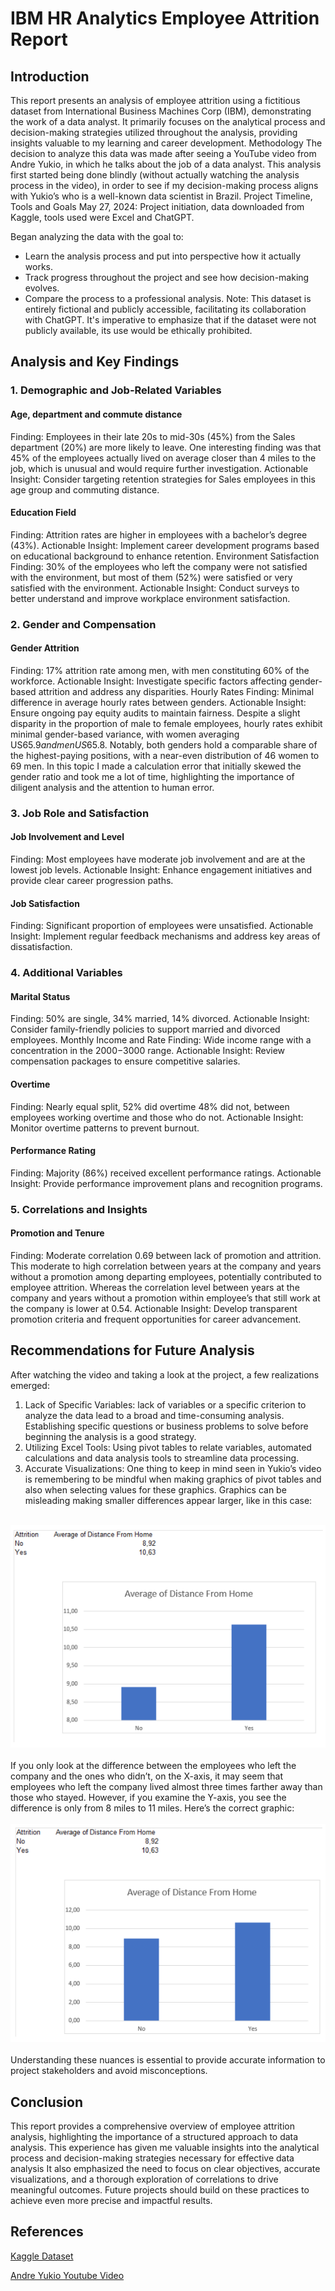 # IBM HR Analytics Employee Attrition Report

## Introduction

This report presents an analysis of employee attrition using a fictitious dataset from International Business Machines Corp (IBM), demonstrating the work of a data analyst. It primarily focuses on the analytical process and decision-making strategies utilized throughout the analysis, providing insights valuable to my learning and career development. 
Methodology
The decision to analyze this data was made after seeing a YouTube video from Andre Yukio, in which he talks about the job of a data analyst. This analysis first started being done blindly (without actually watching the analysis process in the video), in order to see if my decision-making process aligns with Yukio’s who is a well-known data scientist in Brazil. 
Project Timeline, Tools and Goals
May 27, 2024: Project initiation, data downloaded from Kaggle, tools used were Excel and ChatGPT.

Began analyzing the data with the goal to:
-	Learn the analysis process and put into perspective how it actually works.
-	Track progress throughout the project and see how decision-making evolves.
-	Compare the process to a professional analysis.
Note: This dataset is entirely fictional and publicly accessible, facilitating its collaboration with ChatGPT. It's imperative to emphasize that if the dataset were not publicly available, its use would be ethically prohibited.

## Analysis and Key Findings
### 1. Demographic and Job-Related Variables
#### Age, department and commute distance
Finding: Employees in their late 20s to mid-30s (45%) from the Sales department (20%) are more likely to leave. One interesting finding was that 45% of the employees actually lived on average closer than 4 miles to the job, which is unusual and would require further investigation.
Actionable Insight: Consider targeting retention strategies for Sales employees in this age group and commuting distance.


#### Education Field
Finding: Attrition rates are higher in employees with a bachelor’s degree (43%).
Actionable Insight: Implement career development programs based on educational background to enhance retention.
Environment Satisfaction
Finding: 30% of the employees who left the company were not satisfied with the environment, but most of them (52%) were satisfied or very satisfied with the environment.
Actionable Insight: Conduct surveys to better understand and improve workplace environment satisfaction.

### 2. Gender and Compensation
#### Gender Attrition
Finding: 17% attrition rate among men, with men constituting 60% of the workforce.
Actionable Insight: Investigate specific factors affecting gender-based attrition and address any disparities.
Hourly Rates
Finding: Minimal difference in average hourly rates between genders.
Actionable Insight: Ensure ongoing pay equity audits to maintain fairness.
Despite a slight disparity in the proportion of male to female employees, hourly rates exhibit minimal gender-based variance, with women averaging US$65.9 and men US$65.8. Notably, both genders hold a comparable share of the highest-paying positions, with a near-even distribution of 46 women to 69 men. In this topic I made a calculation error that initially skewed the gender ratio and took me a lot of time, highlighting the importance of diligent analysis and the attention to human error.

### 3. Job Role and Satisfaction
#### Job Involvement and Level
Finding: Most employees have moderate job involvement and are at the lowest job levels.
Actionable Insight: Enhance engagement initiatives and provide clear career progression paths.
#### Job Satisfaction
Finding: Significant proportion of employees were unsatisfied.
Actionable Insight: Implement regular feedback mechanisms and address key areas of dissatisfaction.


### 4. Additional Variables
#### Marital Status
Finding: 50% are single, 34% married, 14% divorced.
Actionable Insight: Consider family-friendly policies to support married and divorced employees.
Monthly Income and Rate
Finding: Wide income range with a concentration in the $2000-$3000 range.
Actionable Insight: Review compensation packages to ensure competitive salaries.
#### Overtime
Finding: Nearly equal split, 52% did overtime 48% did not, between employees working overtime and those who do not.
Actionable Insight: Monitor overtime patterns to prevent burnout.
#### Performance Rating
Finding: Majority (86%) received excellent performance ratings.
Actionable Insight: Provide performance improvement plans and recognition programs.

### 5. Correlations and Insights
#### Promotion and Tenure
Finding: Moderate correlation 0.69 between lack of promotion and attrition. This moderate to high correlation between years at the company and years without a promotion among departing employees, potentially contributed to employee attrition. Whereas the correlation level between years at the company and years without a promotion within employee’s that still work at the company is lower at 0.54.
Actionable Insight: Develop transparent promotion criteria and frequent opportunities for career advancement.

## Recommendations for Future Analysis

After watching the video and taking a look at the project, a few realizations emerged: 
1.	Lack of Specific Variables: lack of variables or a specific criterion to analyze the data lead to a broad and time-consuming analysis. Establishing specific questions or business problems to solve before beginning the analysis is a good strategy. 
2.	Utilizing Excel Tools: Using pivot tables to relate variables, automated calculations and data analysis tools to streamline data processing.
3.	Accurate Visualizations: One thing to keep in mind seen in Yukio’s video is remembering to be mindful when making graphics of pivot tables and also when selecting values for these graphics. Graphics can be misleading making smaller differences appear larger, like in this case:
<br>
<div align="center">
  
  <img src="https://github.com/periclesrmessias/ibm-employee-attrition/blob/main/images/avg-distance-home-y-axis.png" alt=" " />

</div>
<br>
If you only look at the difference between the employees who left the company and the ones who didn’t, on the X-axis, it may seem that employees who left the company lived almost three times farther away than those who stayed. However, if you examine the Y-axis, you see the difference is only from 8 miles to 11 miles. Here’s the correct graphic:

<br>
<br>
<div align="center">
  
  <img src="https://github.com/periclesrmessias/ibm-employee-attrition/blob/main/images/avg-distance-home.png" alt=" " />

</div>
<br>
Understanding these nuances is essential to provide accurate information to project stakeholders and avoid misconceptions.

## Conclusion
This report provides a comprehensive overview of employee attrition analysis, highlighting the importance of a structured approach to data analysis. This experience has given me valuable insights into the analytical process and decision-making strategies necessary for effective data analysis It also emphasized the need to focus on clear objectives, accurate visualizations, and a thorough exploration of correlations to drive meaningful outcomes. Future projects should build on these practices to achieve even more precise and impactful results.

## References
[Kaggle Dataset](https://www.kaggle.com/datasets/pavansubhasht/ibm-hr-analytics-attrition-dataset)

[Andre Yukio Youtube Video](https://www.youtube.com/watch?v=i_evacoZcPY)
